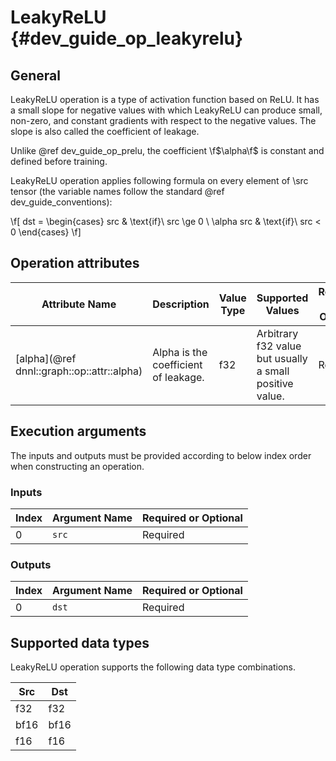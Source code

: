 # LeakyReLU {#dev_guide_op_leakyrelu}

## General

LeakyReLU operation is a type of activation function based on ReLU. It has a
small slope for negative values with which LeakyReLU can produce small,
non-zero, and constant gradients with respect to the negative values. The slope
is also called the coefficient of leakage.

Unlike @ref dev_guide_op_prelu, the coefficient \f$\alpha\f$ is constant and
defined before training.

LeakyReLU operation applies following formula on every element of \src tensor
(the variable names follow the standard @ref dev_guide_conventions):

\f[ dst = \begin{cases} src & \text{if}\ src \ge 0 \\
    \alpha src & \text{if}\ src < 0 \end{cases} \f]

## Operation attributes

Attribute Name | Description | Value Type | Supported Values | Required or Optional
-- | -- | -- | -- | --
[alpha](@ref dnnl::graph::op::attr::alpha) | Alpha is the coefficient of leakage. | f32 | Arbitrary f32 value but usually a small positive value. | Required

## Execution arguments

The inputs and outputs must be provided according to below index order when
constructing an operation.

### Inputs

Index | Argument Name | Required or Optional
-- | -- | --
0 | `src` | Required

### Outputs

Index | Argument Name | Required or Optional
-- | -- | --
0 | `dst` |Required

## Supported data types

LeakyReLU operation supports the following data type combinations.

Src | Dst
-- | --
f32 | f32
bf16 | bf16
f16 | f16
